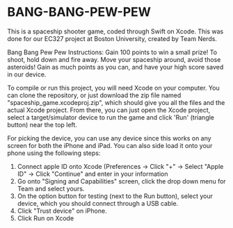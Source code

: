 # BANG-BANG-PEW-PEW

This is a spaceship shooter game, coded through Swift on Xcode. This was done for our EC327 project at Boston University, created by Team Nerds.

Bang Bang Pew Pew Instructions:
Gain 100 points to win a small prize!
To shoot, hold down and fire away.
Move your spaceship around, avoid those asteroids!
Gain as much points as you can, and have your high score saved in our device.

To compile or run this project, you will need Xcode on your computer. You can clone the repository, or just download the zip file named "spaceship_game.xcodeproj.zip", which should give you all the files and the actual Xcode project. From there, you can just open the Xcode project, select a target/simulator device to run the game and click 'Run' (triangle button) near the top left. 

For picking the device, you can use any device since this works on any screen for both the iPhone and iPad. You can also side load it onto your phone using the following steps:
  1. Connect apple ID onto Xcode (Preferences -> Click "+" ->  Select "Apple ID" -> Click "Continue" and enter in your information
  2. Go onto "Signing and Capabilities" screen, click the drop down menu for Team and select yours.
  3. On the option button for testing (next to the Run button), select your device, which you should connect through a USB cable.
  4. Click "Trust device" on iPhone.
  5. Click Run on Xcode

